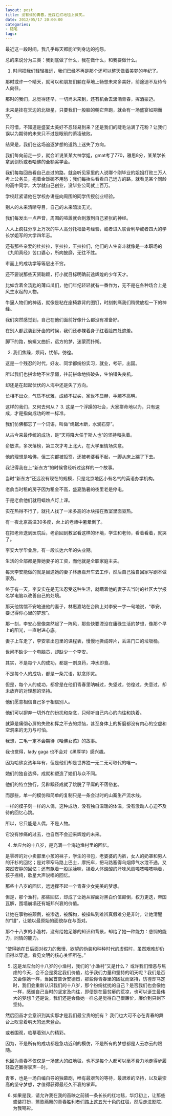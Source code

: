 ```yaml
---
layout: post
title: 没有谁的青春，是踩在红地毯上微笑…
date: 2012/05/17 20:00:00
categories: 
- 随笔
tags: 
---
```


最近这一段时间，我几乎每天都能听到身边的抱怨。

总的来说分为三类：我到底做了什么，我在做什么，和我要做什么。

1. 时间把我们轻轻推远，我们已经不再是那个还可以整天做着美梦的年纪了。

那时或许一个晴天，就可以和朋友们躺在草地上畅想未来多美好，前途迫不及待令人向往。

那时的我们，总觉得还早，一切尚未来到，还有机会去潇洒青春，挥洒豪迈。

未来是挂在天边的北极星，只要我们一股脑的朝它奔跑，就会有一场盛宴如期而至。

只可惜，不知道是盛宴太美好不忍轻易到来？还是我们的睫毛沾满了花粉？让我们误以为期待的未来只不过是眼前的萧凌破败。

结果是，我们在这场追逐梦想的道路上迷失了方向。

我们每向前走一步，就会听说某某大神学姐，gmat考了770，雅思8分，某某学长拿到剑桥或者哈佛的全额奖学金。

我们每每回首看自己走过的路，就会听见家里的人说哪个刚毕业的姐姐打败三万人考上公务员，抱着金饭碗不用愁；我们每抬头看看自己远方的路，就看见某个同龄的高中同学，大学就自己创业，没毕业公司就上百万。

学校赶紧请他在学校办讲座向周围的同学传授创业经验。

别人的未来清晰夺目，自己的未来暗淡无光。

我们每发出一点声音，周围的喧嚣就会刺激到自己紧张的神经。

人人上疯狂分享上万次的牛人高分托福备考经验，或者进入联合利华或者四大的学长学姐写的大学四年志。

还有那些亲爱的杜拉拉，李拉拉，王拉拉们，他们的人生奋斗就像是一本职场的《九阴真经》苦口婆心，所向披靡，无往不胜。

市面上的成功学等等层出不穷。

还不要说那些天资聪颖，打小就目标明确前途辉煌的少年天才。

比如含着金汤匙的薄瓜瓜们，他们年纪轻轻就有一番作为，无不是在各种场合上是风生水起的人物。

牛逼人物们的神话，就像是粘在座椅靠背的图钉，时刻刺痛我们稍微放松一下的神经。

我们突然感觉到，自己在他们面前好像什么都没有准备好。

在别人都武装到牙齿的时候，我们还赤裸着身子红着脸四处遮羞。

脚下的路，蜿蜒又曲折，远方的梦，迷蒙而扑朔。

2. 我们焦躁，烦闷，忧郁，彷徨。

这是一个残忍的时代，好友、同学都纷纷实习，就业，考研，出国。

所以我们也拼命地不甘示弱，往前拼命地挤破头，生怕错失良机。

却还是在起起伏伏的人海中还是失了方向。

长相不出众，气质不优雅，成绩不拔尖，家世不显赫，手腕不高明。

这样的我们，又何去何从？ 3. 这是一个浮躁的社会，大家拼命地以为，只有速成，才是指向成功的唯一标准。

我们仿佛都忘了一个词语，叫做“绳锯木断，水滴石穿”。

从古今来最传统的成功，是“天将降大任于斯人也”的坚持和执着。

俞敏洪，多次落榜，第三次才考上北大，在大学里情场失意。

他的理想是哈佛，但三次都被拒签，还被老婆看不起，一脚从床上踹了下去。

我记得我在上“新东方”的时候曾经听过这样的一个故事。

当时“新东方”还远没有现在的规模，只是北京地区小有名气的英语办学机构。

老俞当时租的房子因为租金不高，盛夏酷暑的夜里老是停电。

于是老俞他们就用蜡烛点灯上课。

实在热得不行了，就托人找了一米多高的冰块摆在教室里面驱热。

有一夜北京高温30多度，台上的老师中暑晕倒了。

在把老师送到医院后，老俞回到教室看这样的环境，学生和老师，看着看着，就哭了。

李安大学毕业后，有一段长达六年的失业期。

生活的全部都是靠她妻子的工资，而他就是全职家庭主夫。

每天李安能做的就是目送她的妻子林惠嘉开车去工作，然后自己独自回家写剧本做家务。

终于有一天，李安实在是无法忍受这种生活，就瞒着他的妻子去当时的社区大学报名学电脑以改善自己的处境。

那天他惴惴不安地送他的妻子，林惠嘉站在台阶上对李安一字一句地说，“李安，要记得你心里的梦想”。

那一刻，李安心里像突然起了一阵风，那些快要湮没在庸碌生活的梦想，像那个早上的阳光，一直射进心底。

妻子上车走了，李安拿出包里的课程表，慢慢地撕成碎片，丢进门口的垃圾桶。

世间不缺少一个电脑员，却缺少一个李安。

其实，不是每个人的成功，都是一剂良药，冲水即食。

不是每个人的成功，都是一条咒语，默念即灵。

但是，每个人的成功，都曾是在他们青春里呐喊过，失望过，彷徨过，失意过，却未放弃的对理想的坚持。

他们愿意相信自己多于相信别人。

他们可以摒弃一切外在的纷扰和杂念，只倾听自己内心的向往和执着。

就算是痛彻心扉的失败和挥之不去的烦恼，甚至身体上的折磨都没有内心的空虚和空洞来的无力与可怕。

我想，三毛一定不会期待《哈佛女孩》的故事。

我也觉得，lady gaga 也不会对《黑厚学》感兴趣。

因为哈佛女孩年年有，但是他们却是世界独一无二无可取代的唯一。

她们的独自选择，成就和塑造了她们与众不同。

他们的特立独行，另辟蹊径成就了跳脱了平庸的不落俗套。

而那些，单一的模仿和简单的复制只是一条会过时的山寨生产流水线。

一样的模子刻一样的人偶，这种成功，没有独自温暖的体温，没有激动人心迫不及待的回忆心跳。

所以，它只能是人偶，不是人物。

它没有惨痛的过去，也自然不会迎来辉煌的未来。

4. 龙应台的十八岁，是充满一个海边渔村里的回忆。

是零碎的对小卖部里小孩的袜子，学生的书包，老婆婆的内裤，女人的奶罩和男人的汗衫的回忆；是对窄窄马路上巴士，摩托车，把马路塞得乌烟瘴气水泄不通，又突然安静的回忆；还有飘着一股尿臊味，揉着人体酸酸的汗味风扇嘎吱嘎吱响着，孩子摇椅，歌星大声说唱的回忆。

那些十八岁的回忆，远远撑不起一个青春少女完美的梦想。

但是，那个渔村，那些回忆，却成了让她从容面对黑白价值颠倒，权力更迭，帝国瓦解，围墙崩塌还有城邦兴衰的价值。

让她在事物被颠倒，被渗透，被解构，被操纵到难辨真假难分是非时，让她清醒的“锚”，让她以最原始的面貌存在与面对。

那个十八岁的小渔村，没有给她足够的知识和背景，却给了她一种能力：悲悯的能力，同情的能力。

“使得她在日后面对权力的傲慢、欲望的伪装和种种时代的虚假时，虽然艰难却仍旧得以穿透，看见文明的核心关怀所在。” 

5. 这是龙应台的十八岁的小渔村，我们的“小渔村”又是什么？ 或许我们憎恶与焦虑的今天，会不会是奠定我们价值，给予我们力量和坚持的明天呢？我们是否又会像她一样，当回首告诉安德烈，那些你青春里的困扰而坚持，彷徨却笃定时，我们会重新认识我们的十八岁，那个纷纷扰扰的自己？是否我们也会像她一样，感谢自己当时的坚定及向往，即便是在最贫瘠的荒凉，也可以诞生最伟大的梦想？还是说，我们还是会像她一样总是觉得自己很廉价，廉价到只剩下坚持。

然后回首才会意识到其实那才是我们最宝贵的拥有？ 我们也大可不必在青春的舞台上叹息着明天的还未登台。

或者围观，临摹着别人的精彩。

因为，不是所有的成功都是急功近利的模仿，不是所有的梦想都是人云亦云的跟随。

也因为青春不仅仅是一场盛大的红地毯，也不是每个人都可以毫不费力地走得步履轻盈还赢得掌声一时。

青春，也是一场自编自导的独幕剧，唯有最艰苦的等待，最艰难的坚持，以及最崇高的坚守梦想，才值得获得最经久不衰的掌声。

6. 如果是我，请允许我在我的首映之前铺一条长长的红地毯，华灯初上，让那些盛装打扮，莺歌燕舞的青春胜利者们踏上这五光十色的红毯，然后走进影院，为我喝彩。


